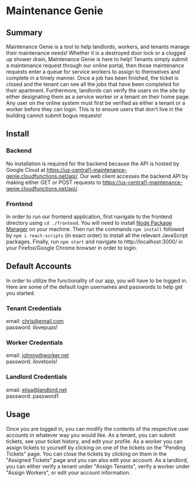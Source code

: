 # Maintenance Genie
## Summary
Maintenance Genie is a tool to help landlords, workers, and tenants manage their maintenance needs! Whether it is a destroyed door lock or a clogged up shower drain, Maintenance Genie is here to help! Tenants simply submit a maintenance request through our online portal, then those maintenance requests enter a queue for service workers to assign to themselves and complete in a timely manner. Once a job has been finished, the ticket is closed and the tenant can see all the jobs that have been completed for their apartment. Furthermore, landlords can verify the users on the site by either designating them as a service worker or a tenant on their home page. Any user on the online system must first be verified as either a tenant or a worker before they can login. This is to ensure users that don't live in the building cannot submit bogus requests!

## Install
### Backend
 No installation is required for the backend because the API is hosted by Google Cloud at https://us-central1-maintenance-genie.cloudfunctions.net/api/. Our web client accesses the backend API by making either GET or POST requests to https://us-central1-maintenance-genie.cloudfunctions.net/api/<api-endpoint>.

### Frontend
 In order to run our frontend application, first navigate to the frontend directory using `cd ./frontend`. You will need to install [Node Package Manager](https://www.npmjs.com/get-npm) on your machine. Then run the commands `npm install` followed by `npm i react-scripts` (in exact order) to install all the relevant JavaScript packages. Finally, run `npm start` and navigate to http://localhost:3000/ in your Firefox/Google Chrome browser in order to login.

## Default Accounts
In order to utilize the functionality of our app, you will have to be logged in. Here are some of the default login usernames and passwords to help get you started.

### Tenant Credentials
email: chris@email.com  
password: ilovepups!

### Worker Credentials
email: johnny@worker.net  
password: ilovetools!

### Landlord Credentials
email: elisa@landlord.net  
password: password1

## Usage
Once you are logged in, you can modify the contents of the respective user accounts in whatever way you would like. As a tenant, you can submit tickets, see your ticket history, and edit your profile. As a worker you can assign tickets to yourself by clicking on one of the tickets on the "Pending Tickets" page. You can close the tickets by clicking on them in the "Assigned Tickets" page and you can also edit your account. As a landlord, you can either verify a tenant under "Assign Tenants", verify a worker under "Assign Workers", or edit your account information.

